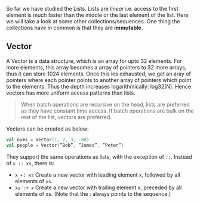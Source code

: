 So far we have studied the Lists. Lists are *linear* i.e. access to the first element is much faster than the middle or the last element of the list. Here we will take a look at some other collections/sequences. One thing the collections have in common is that they are **immutable**.

## Vector

A Vector is a data structure, which is an array for upto 32 elements. For more elements, this array becomes a array of pointers to 32 more arrays, thus it can store 1024 elements. Once this ies exhausted, we get an aray of pointers where each pointer points to another array of pointers which point to the elements. Thus the depth increases logarithmically: log32(N). Hence vectors has more uniform access patterns than lists.

> When batch operations are recursive on the head, lists are preferred as they have constant time access. If batch operations are bulk on the rest of the list, vectors are preferred.

Vectors can be created as below:
```scala
val nums = Vector(1, 2, 3, -88)
val people = Vector(”Bob”, ”James”, ”Peter”)
```
They support the same operations as lists, with the exception of `::`. Instead of `x :: xs`, there is:
* `x +: xs` Create a new vector with leading element `x`, followed by all elements of `xs`.
* `xs :+ x` Create a new vector with trailing element x, preceded by all elements of xs.
(Note that the : always points to the sequence.)



